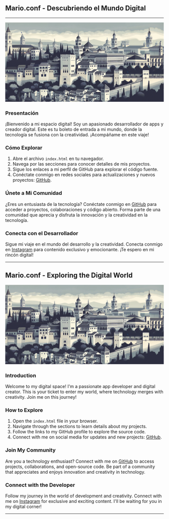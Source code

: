 ## Mario.conf - Descubriendo el Mundo Digital

---

![Mario.conf](/src/wallpaper.png)

### Presentación

¡Bienvenido a mi espacio digital! Soy un apasionado desarrollador de apps y creador digital. Este es tu boleto de entrada a mi mundo, donde la tecnología se fusiona con la creatividad. ¡Acompáñame en este viaje!

### Cómo Explorar

1. Abre el archivo `index.html` en tu navegador.
2. Navega por las secciones para conocer detalles de mis proyectos.
3. Sigue los enlaces a mi perfil de GitHub para explorar el código fuente.
4. Conéctate conmigo en redes sociales para actualizaciones y nuevos proyectos: [GitHub](https://github.com/Mario-conf).

### Únete a Mi Comunidad

¿Eres un entusiasta de la tecnología? Conéctate conmigo en [GitHub](https://github.com/Mario-conf) para acceder a proyectos, colaboraciones y código abierto. Forma parte de una comunidad que aprecia y disfruta la innovación y la creatividad en la tecnología.

### Conecta con el Desarrollador

Sigue mi viaje en el mundo del desarrollo y la creatividad. Conecta conmigo en [Instagram](https://www.instagram.com/_mario.conf) para contenido exclusivo y emocionante. ¡Te espero en mi rincón digital!

---

## Mario.conf - Exploring the Digital World



![Mario.conf](/src/wallpaper.png)

### Introduction

Welcome to my digital space! I'm a passionate app developer and digital creator. This is your ticket to enter my world, where technology merges with creativity. Join me on this journey!

### How to Explore

1. Open the `index.html` file in your browser.
2. Navigate through the sections to learn details about my projects.
3. Follow the links to my GitHub profile to explore the source code.
4. Connect with me on social media for updates and new projects: [GitHub](https://github.com/Mario-conf).

### Join My Community

Are you a technology enthusiast? Connect with me on [GitHub](https://github.com/Mario-conf) to access projects, collaborations, and open-source code. Be part of a community that appreciates and enjoys innovation and creativity in technology.

### Connect with the Developer

Follow my journey in the world of development and creativity. Connect with me on [Instagram](https://www.instagram.com/_mario.conf) for exclusive and exciting content. I'll be waiting for you in my digital corner!

---
